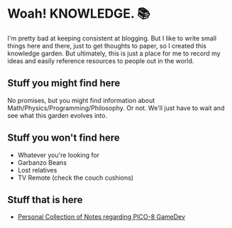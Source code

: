 # Woah! KNOWLEDGE. 📚

I'm pretty bad at keeping consistent at blogging. But I like to write small things here and there, just to get thoughts to paper, so I created this knowledge garden. But ultimately, this is just a place for me to record my ideas and easily reference resources to people out in the world. 

## Stuff you might find here

No promises, but you might find information about Math/Physics/Programming/Philosophy. Or not. We'll just have to wait and see what this garden evolves into.

## Stuff you won't find here

- Whatever you're looking for
- Garbanzo Beans
- Lost relatives
- TV Remote (check the couch cushions)

## Stuff that is here

- [Personal Collection of Notes regarding PICO-8 GameDev](PICO-8.md) 